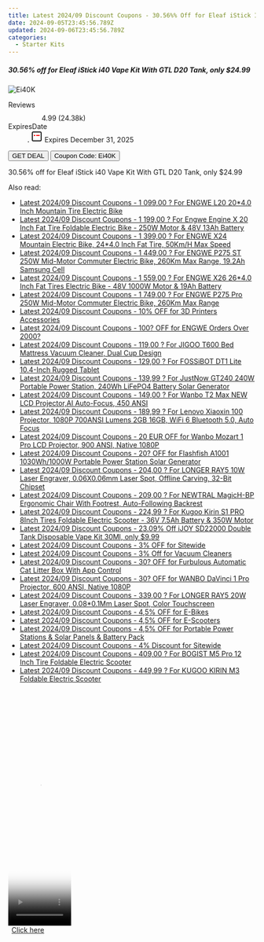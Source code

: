 ```yaml
---
title: Latest 2024/09 Discount Coupons - 30.56%% Off for Eleaf iStick I40 Vape Kit With GTL D20 Tank, only $24.99
date: 2024-09-05T23:45:56.789Z
updated: 2024-09-06T23:45:56.789Z
categories:
  - Starter Kits
---
```



<div class="max-w-4xl mx-auto grid grid-cols-1 lg:max-w-5xl lg:gap-x-20 lg:grid-cols-2">
  <div class="relative p-3 col-start-1 row-start-1 flex flex-col-reverse rounded-lg bg-gradient-to-t from-black/75 via-black/0 sm:bg-none sm:row-start-2 sm:p-0 lg:row-start-1">
    <h5 class="mt-1 text-lg font-semibold text-white sm:text-slate-900 md:text-2xl dark:sm:text-white">30.56% off for Eleaf iStick i40 Vape Kit With GTL D20 Tank, only $24.99</h5>
  </div>
  
  <div class="col-start-1 col-end-3 row-start-1 grid gap-4 sm:mb-6 sm:grid-cols-4 lg:col-start-2 lg:row-span-6 lg:row-end-6 lg:mb-0 lg:gap-6">
      <img src="https://static.shareasale.com/image/90958/deal/EleafiSticki40VapeKitWithGTLD20Tank.png" onClick="javascript:window.open(decodeURIComponent('https%3A%2F%2Fwww.shareasale.com%2Fu.cfm%3Fd%3D971128%26m%3D90958%26u%3D4338022'), '_blank');void(0);" alt="Ei40K" class="h-60 w-full rounded-lg object-cover sm:col-span-2 sm:h-52 lg:col-span-full" loading="lazy" />
    
  </div>
  <dl class="row-start-2 mt-4 flex items-center text-xs font-medium sm:row-start-3 sm:mt-1 md:mt-2.5 lg:row-start-2">
    <dt class="sr-only">Reviews</dt>
    <dd class="flex items-center text-indigo-600 dark:text-indigo-400">
      <svg width="24" height="24" fill="none" aria-hidden="true" class="mr-1 stroke-current dark:stroke-indigo-500">
        <path d="m12 5 2 5h5l-4 4 2.103 5L12 16l-5.103 3L9 14l-4-4h5l2-5Z" stroke-width="2" stroke-linecap="round" stroke-linejoin="round" />
      </svg>
      <span>4.99 <span class="font-normal text-slate-400">(24.38k)</span></span>
    </dd>
    <dt class="sr-only">ExpiresDate</dt>
    <dd class="flex items-center">
      <svg width="2" height="2" aria-hidden="true" fill="currentColor" class="mx-3 text-slate-300">
        <circle cx="1" cy="1" r="1" />
      </svg>
      <svg width="24" height="24" viewBox="0 0 24 24" fill="none" stroke="currentColor" stroke-width="2">
        <rect x="3" y="3" width="18" height="18" rx="2" fill="#fff" />
        <path d="M6 10L18 10" stroke="red" stroke-width="2" fill="none" />
        <path d="M10 6L10 18" stroke="#fff" stroke-width="2" fill="none" />
      </svg>
      Expires December 31, 2025    </dd>
  </dl>
  <div class="col-start-1 row-start-3 mt-4 self-center sm:col-start-2 sm:row-span-2 sm:row-start-2 sm:mt-0 lg:col-start-1 lg:row-start-3 lg:row-end-4 lg:mt-6">
    <button type="button" onClick="javascript:window.open(decodeURIComponent('https%3A%2F%2Fwww.shareasale.com%2Fu.cfm%3Fd%3D971128%26m%3D90958%26u%3D4338022'), '_blank');void(0);" class="rounded-lg bg-red-600 px-3 py-2 text-sm font-medium leading-6 text-white">GET DEAL</button>
    <button type="button" onClick="javascript:window.open(decodeURIComponent('https%3A%2F%2Fwww.shareasale.com%2Fu.cfm%3Fd%3D971128%26m%3D90958%26u%3D4338022'), '_blank');void(0);" class="border-dashed border-2 border-indigo-600 bg-green-100 text-sm leading-6 font-medium py-2 px-3 rounded-lg">Coupon Code: Ei40K</button>
  </div>
  <p class="col-start-1 mt-4 text-sm leading-6 sm:col-span-2 lg:col-span-1 lg:row-start-4 lg:mt-6 dark:text-slate-400">
    30.56% off for Eleaf iStick i40 Vape Kit With GTL D20 Tank, only $24.99 
  </p>
</div>
<span class="atpl-alsoreadstyle">Also read:</span>
<div><ul>
<li><a href="https://coupons.techidaily.com/coupon-1093786-share-77450-sale/"><u>Latest 2024/09 Discount Coupons - 1 099,00 ? For ENGWE L20 20*4.0 Inch Mountain Tire Electric Bike</u></a></li>
<li><a href="https://coupons.techidaily.com/coupon-1093606-share-77450-sale/"><u>Latest 2024/09 Discount Coupons - 1 199,00 ? For Engwe Engine X 20 Inch Fat Tire Foldable Electric Bike - 250W Motor & 48V 13Ah Battery</u></a></li>
<li><a href="https://coupons.techidaily.com/coupon-1093818-share-77450-sale/"><u>Latest 2024/09 Discount Coupons - 1 399,00 ? For ENGWE X24 Mountain Electric Bike, 24*4.0 Inch Fat Tire, 50Km/H Max Speed</u></a></li>
<li><a href="https://coupons.techidaily.com/coupon-1093561-share-77450-sale/"><u>Latest 2024/09 Discount Coupons - 1 449,00 ? For ENGWE P275 ST 250W Mid-Motor Commuter Electric Bike, 260Km Max Range, 19.2Ah Samsung Cell</u></a></li>
<li><a href="https://coupons.techidaily.com/coupon-1093804-share-77450-sale/"><u>Latest 2024/09 Discount Coupons - 1 559,00 ? For ENGWE X26 26*4.0 Inch Fat Tires Electric Bike - 48V 1000W Motor & 19Ah Battery</u></a></li>
<li><a href="https://coupons.techidaily.com/coupon-1100591-share-77450-sale/"><u>Latest 2024/09 Discount Coupons - 1 749,00 ? For ENGWE P275 Pro 250W Mid-Motor Commuter Electric Bike, 260Km Max Range</u></a></li>
<li><a href="https://coupons.techidaily.com/coupon-1081657-share-77450-sale/"><u>Latest 2024/09 Discount Coupons - 10% OFF for 3D Printers Accessories</u></a></li>
<li><a href="https://coupons.techidaily.com/coupon-1081682-share-77450-sale/"><u>Latest 2024/09 Discount Coupons - 100? OFF for ENGWE Orders Over 2000?</u></a></li>
<li><a href="https://coupons.techidaily.com/coupon-1080547-share-77450-sale/"><u>Latest 2024/09 Discount Coupons - 119,00 ? For JIGOO T600 Bed Mattress Vacuum Cleaner, Dual Cup Design</u></a></li>
<li><a href="https://coupons.techidaily.com/coupon-1079695-share-77450-sale/"><u>Latest 2024/09 Discount Coupons - 129,00 ? For FOSSiBOT DT1 Lite 10.4-Inch Rugged Tablet</u></a></li>
<li><a href="https://coupons.techidaily.com/coupon-1092604-share-77450-sale/"><u>Latest 2024/09 Discount Coupons - 139,99 ? For JustNow GT240 240W Portable Power Station, 240Wh LiFePO4 Battery Solar Generator</u></a></li>
<li><a href="https://coupons.techidaily.com/coupon-1099678-share-77450-sale/"><u>Latest 2024/09 Discount Coupons - 149,00 ? For Wanbo T2 Max NEW LCD Projector,AI Auto-Focus, 450 ANSI</u></a></li>
<li><a href="https://coupons.techidaily.com/coupon-1079636-share-77450-sale/"><u>Latest 2024/09 Discount Coupons - 189,99 ? For Lenovo Xiaoxin 100 Projector, 1080P 700ANSI Lumens 2GB 16GB, WiFi 6 Bluetooth 5.0, Auto Focus</u></a></li>
<li><a href="https://coupons.techidaily.com/coupon-1109151-share-77450-sale/"><u>Latest 2024/09 Discount Coupons - 20 EUR OFF for Wanbo Mozart 1 Pro LCD Projector, 900 ANSI, Native 1080P</u></a></li>
<li><a href="https://coupons.techidaily.com/coupon-1112489-share-77450-sale/"><u>Latest 2024/09 Discount Coupons - 20? OFF for Flashfish A1001 1030Wh/1000W Portable Power Station Solar Generator</u></a></li>
<li><a href="https://coupons.techidaily.com/coupon-1080569-share-77450-sale/"><u>Latest 2024/09 Discount Coupons - 204,00 ? For LONGER RAY5 10W Laser Engraver, 0.06X0.06mm Laser Spot, Offline Carving, 32-Bit Chipset</u></a></li>
<li><a href="https://coupons.techidaily.com/coupon-1092773-share-77450-sale/"><u>Latest 2024/09 Discount Coupons - 209,00 ? For NEWTRAL MagicH-BP Ergonomic Chair With Footrest, Auto-Following Backrest</u></a></li>
<li><a href="https://coupons.techidaily.com/coupon-950586-share-77450-sale/"><u>Latest 2024/09 Discount Coupons - 224,99 ? For Kugoo Kirin S1 PRO 8Inch Tires Foldable Electric Scooter - 36V 7.5Ah Battery & 350W Motor</u></a></li>
<li><a href="https://coupons.techidaily.com/coupon-1102847-share-90958-sale/"><u>Latest 2024/09 Discount Coupons - 23.09% Off iJOY SD22000 Double Tank Disposable Vape Kit 30Ml, only $9.99</u></a></li>
<li><a href="https://coupons.techidaily.com/coupon-761160-share-77450-sale/"><u>Latest 2024/09 Discount Coupons - 3% OFF for Sitewide</u></a></li>
<li><a href="https://coupons.techidaily.com/coupon-1054430-share-77450-sale/"><u>Latest 2024/09 Discount Coupons - 3% Off for Vacuum Cleaners</u></a></li>
<li><a href="https://coupons.techidaily.com/coupon-1058702-share-77450-sale/"><u>Latest 2024/09 Discount Coupons - 30? OFF for Furbulous Automatic Cat Litter Box With App Control</u></a></li>
<li><a href="https://coupons.techidaily.com/coupon-1109149-share-77450-sale/"><u>Latest 2024/09 Discount Coupons - 30? OFF for WANBO DaVinci 1 Pro Projector, 600 ANSI, Native 1080P</u></a></li>
<li><a href="https://coupons.techidaily.com/coupon-1080567-share-77450-sale/"><u>Latest 2024/09 Discount Coupons - 339,00 ? For LONGER RAY5 20W Laser Engraver, 0.08*0.1Mm Laser Spot, Color Touchscreen</u></a></li>
<li><a href="https://coupons.techidaily.com/coupon-1107236-share-77450-sale/"><u>Latest 2024/09 Discount Coupons - 4,5% OFF for E-Bikes</u></a></li>
<li><a href="https://coupons.techidaily.com/coupon-1107238-share-77450-sale/"><u>Latest 2024/09 Discount Coupons - 4,5% OFF for E-Scooters</u></a></li>
<li><a href="https://coupons.techidaily.com/coupon-1107230-share-77450-sale/"><u>Latest 2024/09 Discount Coupons - 4,5% OFF for Portable Power Stations & Solar Panels & Battery Pack</u></a></li>
<li><a href="https://coupons.techidaily.com/coupon-1091297-share-77450-sale/"><u>Latest 2024/09 Discount Coupons - 4% Discount for Sitewide</u></a></li>
<li><a href="https://coupons.techidaily.com/coupon-977678-share-77450-sale/"><u>Latest 2024/09 Discount Coupons - 409,00 ? For BOGIST M5 Pro 12 Inch Tire Foldable Electric Scooter</u></a></li>
<li><a href="https://coupons.techidaily.com/coupon-850433-share-77450-sale/"><u>Latest 2024/09 Discount Coupons - 449,99 ? For KUGOO KIRIN M3 Foldable Electric Scooter</u></a></li>
</ul></div>

<ins class="adsbygoogle"
      style="display:block"
      data-ad-client="ca-pub-7571918770474297"
      data-ad-slot="8358498916"
      data-ad-format="auto"
      data-full-width-responsive="true"></ins>
<!-- affiliate ads begin -->
<span id="1977020">
					<video width="128" height="480" style="cursor:pointer"
           poster="//a.impactradius-go.com/display-clicktoplayimage/1977020.png"
           onclick="if(!this.playClicked){this.play();this.setAttribute('controls',true);this.playClicked=true;}">
	   <source src="//a.impactradius-go.com/display-ad/22993-1977020">
	   <img src="//a.impactradius-go.com/display-clicktoplayimage/1977020.png" style="border: none; height: 100%; width: 100%; object-fit: contain">
	</video>
	<div style="width:80px;text-align:center"><a href="javascript:window.open(decodeURIComponent('https%3A%2F%2Fhomestyler.sjv.io%2Fc%2F5597632%2F1977020%2F22993'), '_blank');void(0);">Click here</a></div>
</span>
<img height="0" width="0" src="https://imp.pxf.io/i/5597632/1977020/22993" style="position:absolute;visibility:hidden;" border="0" />
<!-- affiliate ads end -->